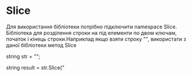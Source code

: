 # Slice
Для використання бібліотеки потрібно підключити namespace Slice.
Бібліотека для розділення строки на під елементи по двом ключам, початок і кінець строки.Наприклад якщо взяти строку "<title> Slice </title>", використати з даної бібліотеки 
метод Slice



  string str = "<title> Slice </title>";
  
  
  string result = str.Slice("<title>","<title/>")

  
  в переміні result буде значення, Slice.А що робити якщо є текст подібний цьому:"<tx>1</tx><tx>2</tx><tx>3</tx><tx>4</tx><tx>5</tx>", і потрібно витягнути звідси цифри,від 1 до 5?Для цього є
другий метод який називається SliceInfo,це метод вертає колекцію List<string>, приклад використання даного метода:
  
  
string str =<t>1</t><t>2</t><t>3</t><t>4</t><t>5</t>;
 
  var result = str.Slice("<t>","</t>")
 
  , в переміні result будуть значення від 1 до 5. 
